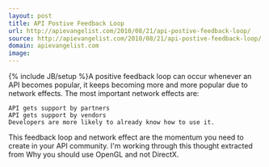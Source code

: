 ```yaml
---
layout: post
title: API Postive Feedback Loop
url: http://apievangelist.com/2010/08/21/api-postive-feedback-loop/
source: http://apievangelist.com/2010/08/21/api-postive-feedback-loop/
domain: apievangelist.com
image: 
---
```

{% include JB/setup %}A positive feedback loop can occur whenever an API becomes popular, it keeps becoming more and more popular due to network effects.
The most important network effects are:

	API gets support by partners
	API gets support by vendors
	Developers are more likely to already know how to use it.

This feedback loop and network effect are the momentum you need to create in your API community.
I'm working through this thought extracted from Why you should use OpenGL and not DirectX.